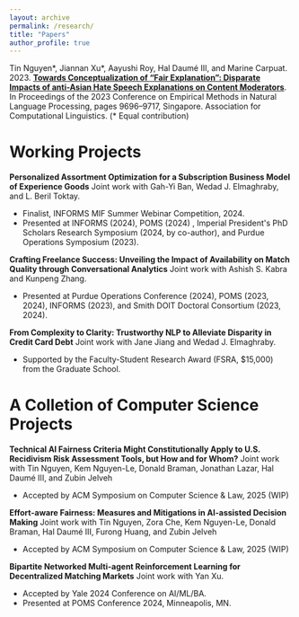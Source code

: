 ```yaml
---
layout: archive
permalink: /research/
title: "Papers"
author_profile: true
---
```


Tin Nguyen\*, Jiannan Xu\*, Aayushi Roy, Hal Daumé III, and Marine Carpuat. 2023. [**Towards Conceptualization of “Fair Explanation”: Disparate Impacts of anti-Asian Hate Speech Explanations on Content Moderators**](https://aclanthology.org/2023.emnlp-main.602). In Proceedings of the 2023 Conference on Empirical Methods in Natural Language Processing, pages 9696–9717, Singapore. Association for Computational Linguistics. (\* Equal contribution)


# Working Projects
**Personalized Assortment Optimization for a Subscription Business Model of Experience Goods** Joint work with Gah-Yi Ban, Wedad J. Elmaghraby, and L. Beril Toktay.
 * Finalist, INFORMS MIF Summer Webinar Competition, 2024.
 * Presented at INFORMS (2024), POMS (2024) , Imperial President's PhD Scholars Research Symposium (2024, by co-author), and Purdue Operations Symposium (2023). 

**Crafting Freelance Success: Unveiling the Impact of Availability on Match Quality through Conversational Analytics** Joint work with Ashish S. Kabra and Kunpeng Zhang.
 * Presented at Purdue Operations Conference (2024), POMS (2023, 2024), INFORMS (2023), and Smith DOIT Doctoral Consortium (2023, 2024).

**From Complexity to Clarity: Trustworthy NLP to Alleviate Disparity in Credit Card Debt** Joint work with Jane Jiang and Wedad J. Elmaghraby.
 * Supported by the Faculty-Student Research Award (FSRA, $15,000) from the Graduate School.

# A Colletion of Computer Science Projects

**Technical AI Fairness Criteria Might Constitutionally Apply to U.S. Recidivism Risk Assessment Tools, but How and for Whom?** Joint work with Tin Nguyen, Kem Nguyen-Le, Donald Braman, Jonathan Lazar, Hal Daumé III, and Zubin Jelveh
 * Accepted by ACM Symposium on Computer Science & Law, 2025 (WIP)


**Effort-aware Fairness: Measures and Mitigations in AI-assisted Decision Making** Joint work with Tin Nguyen, Zora Che, Kem Nguyen-Le, Donald Braman, Hal Daumé III, Furong Huang, and Zubin Jelveh
 * Accepted by ACM Symposium on Computer Science & Law, 2025 (WIP)

<!-- **Hide and Seek at the German Federal Constitutional Court: Identifying the Justice Referee with Author Topic Model** Joint work with Tin Nguyen, Andrew Mao, Jordan Boyd-Graber, and Christoph Engel. -->

**Bipartite Networked Multi-agent Reinforcement Learning for Decentralized Matching Markets** Joint work with Yan Xu.
 * Accepted by Yale 2024 Conference on AI/ML/BA.
 * Presented at POMS Conference 2024, Minneapolis, MN.



